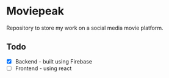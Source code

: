 # Moviepeak

Repository to store my work on a social media movie platform.

## Todo
- [x] Backend - built using Firebase
- [ ] Frontend - using react
